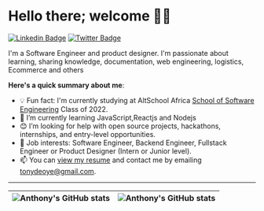 # Hello there; welcome 👋🏾
[![Linkedin Badge](https://img.shields.io/badge/-adeoyeanthony-white?style=for-the-badge&logo=Linkedin&logoColor=blue&link=https://www.linkedin.com/in/anthonyadeoye)](https://www.linkedin.com/in/anthonyadeoye) [![Twitter Badge](https://img.shields.io/badge/-@tonydeoyee-1ca0f1?style=for-the-badge&logo=twitter&logoColor=white&link=https://twitter.com/iambolajiayo)](https://twitter.com/tonydeoyee)

I'm a Software Engineer and product designer. I'm passionate about learning, sharing knowledge, documentation, web engineering, logistics, Ecommerce and others

**Here's a quick summary about me**:

- 💡 Fun fact: I'm currently studying at AltSchool Africa [School of Software Engineering](https://altschoolafrica.com/schools/engineering) Class of 2022.
- 🌱 I’m currently learning JavaScript,Reactjs and Nodejs
- 😊 I’m looking for help with open source projects, hackathons, internships, and entry-level opportunities.
- 💼 Job interests: Software Engineer, Backend Engineer, Fullstack Engineer or Product Designer (Intern or Junior level).
- 📫 You can [view my resume](#) and contact me by emailing tonydeoye@gmail.com.

---

| <img align="center" src="https://github-readme-stats.vercel.app/api?username=tonydeoye&show_icons=true&include_all_commits=true&hide_border=true" alt="Anthony's GitHub stats" /> | <img align="center" src="https://github-readme-stats.vercel.app/api/top-langs/?username=tonydeoye&langs_count=8&layout=compact&hide_border=true" alt="Anthony's GitHub stats" /> |
| ------------- | ------------- |
